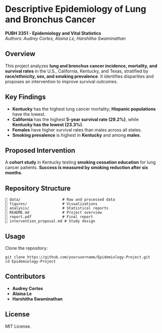 # Descriptive Epidemiology of Lung and Bronchus Cancer  
**PUBH 3351 - Epidemiology and Vital Statistics**  
*Authors: Audrey Cortes, Alaina Le, Harshitha Swaminathan*  

## Overview  
This project analyzes **lung and bronchus cancer incidence, mortality, and survival rates** in the U.S., California, Kentucky, and Texas, stratified by **race/ethnicity, sex, and smoking prevalence**. It identifies disparities and proposes an intervention to improve survival outcomes.  

## Key Findings  
- **Kentucky** has the highest lung cancer mortality; **Hispanic populations** have the lowest.  
- **California** has the highest **5-year survival rate (29.2%)**, while **Kentucky has the lowest (23.3%)**.  
- **Females** have higher survival rates than males across all states.  
- **Smoking prevalence** is highest in **Kentucky** and among **males**.  

## Proposed Intervention  
A **cohort study** in Kentucky testing **smoking cessation education** for lung cancer patients. **Success is measured by smoking reduction after six months**.  

## Repository Structure  
```
📁 data/                   # Raw and processed data  
📁 figures/                # Visualizations  
📁 analysis/               # Statistical reports  
📜 README.md               # Project overview  
📜 report.pdf              # Final report  
📜 intervention_proposal.md # Study design  
```

## Usage  
Clone the repository:  
```
git clone https://github.com/yourusername/Epidemiology-Project.git
cd Epidemiology-Project
```

## Contributors  
- **Audrey Cortes**  
- **Alaina Le**  
- **Harshitha Swaminathan**  

## License  
MIT License.  
